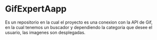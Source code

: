 # GifExpertAapp

Es un repositorio en la cual el proyecto es una conexion con la API de Gif, en la cual tenemos un buscador y dependiendo
la categoria que desee el usuario, las imagenes son desplegadas.
